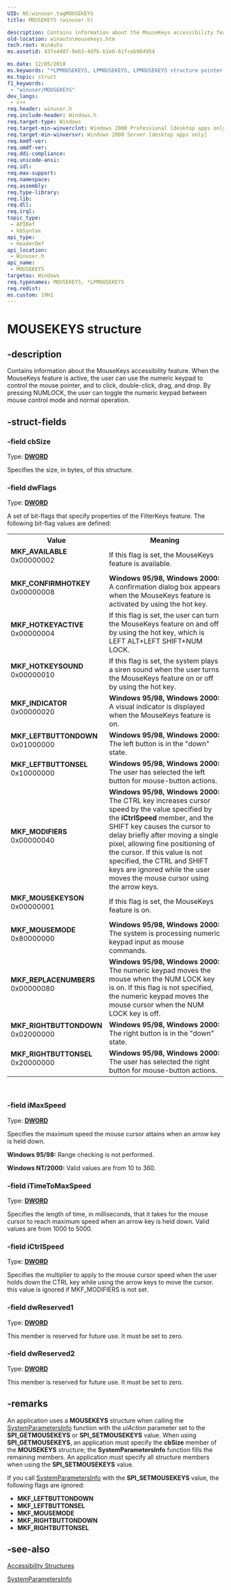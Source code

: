 ```yaml
---
UID: NS:winuser.tagMOUSEKEYS
title: MOUSEKEYS (winuser.h)

description: Contains information about the MouseKeys accessibility feature.
old-location: winauto\mousekeys.htm
tech.root: WinAuto
ms.assetid: 437e448f-9eb3-4dfb-b1e8-61fceb904954

ms.date: 12/05/2018
ms.keywords: "*LPMOUSEKEYS, LPMOUSEKEYS, LPMOUSEKEYS structure pointer [Windows Accessibility], MKF_AVAILABLE, MKF_CONFIRMHOTKEY, MKF_HOTKEYACTIVE, MKF_HOTKEYSOUND, MKF_INDICATOR, MKF_LEFTBUTTONDOWN, MKF_LEFTBUTTONSEL, MKF_MODIFIERS, MKF_MOUSEKEYSON, MKF_MOUSEMODE, MKF_REPLACENUMBERS, MKF_RIGHTBUTTONDOWN, MKF_RIGHTBUTTONSEL, MOUSEKEYS, MOUSEKEYS structure [Windows Accessibility], _win32_MOUSEKEYS_str, msaa.mousekeys, tagMOUSEKEYS, winauto.mousekeys, winuser/LPMOUSEKEYS, winuser/MOUSEKEYS"
ms.topic: struct
f1_keywords: 
 - "winuser/MOUSEKEYS"
dev_langs:
 - c++
req.header: winuser.h
req.include-header: Windows.h
req.target-type: Windows
req.target-min-winverclnt: Windows 2000 Professional [desktop apps only]
req.target-min-winversvr: Windows 2000 Server [desktop apps only]
req.kmdf-ver: 
req.umdf-ver: 
req.ddi-compliance: 
req.unicode-ansi: 
req.idl: 
req.max-support: 
req.namespace: 
req.assembly: 
req.type-library: 
req.lib: 
req.dll: 
req.irql: 
topic_type:
 - APIRef
 - kbSyntax
api_type:
 - HeaderDef
api_location:
 - Winuser.h
api_name:
 - MOUSEKEYS
targetos: Windows
req.typenames: MOUSEKEYS, *LPMOUSEKEYS
req.redist: 
ms.custom: 19H1
---
```


# MOUSEKEYS structure


## -description


Contains information about the MouseKeys accessibility feature. When the MouseKeys feature is active, the user can use the numeric keypad to control the mouse pointer, and to click, double-click, drag, and drop. By pressing NUMLOCK, the user can toggle the numeric keypad between mouse control mode and normal operation.
      


## -struct-fields




### -field cbSize

Type: <b><a href="https://docs.microsoft.com/windows/desktop/WinProg/windows-data-types">DWORD</a></b>

Specifies the size, in bytes, of this structure.


### -field dwFlags

Type: <b><a href="https://docs.microsoft.com/windows/desktop/WinProg/windows-data-types">DWORD</a></b>


A set of bit-flags that specify properties of the FilterKeys feature. The following bit-flag values are defined:



<table>
<tr>
<th>Value</th>
<th>Meaning</th>
</tr>
<tr>
<td width="40%"><a id="MKF_AVAILABLE"></a><a id="mkf_available"></a><dl>
<dt><b>MKF_AVAILABLE</b></dt>
<dt>0x00000002</dt>
</dl>
</td>
<td width="60%">
If this flag is set, the MouseKeys feature is available.

</td>
</tr>
<tr>
<td width="40%"><a id="MKF_CONFIRMHOTKEY"></a><a id="mkf_confirmhotkey"></a><dl>
<dt><b>MKF_CONFIRMHOTKEY</b></dt>
<dt>0x00000008</dt>
</dl>
</td>
<td width="60%">
<b>Windows 95/98, Windows 2000:</b> A confirmation dialog box appears when the MouseKeys feature is activated by using the hot key.

</td>
</tr>
<tr>
<td width="40%"><a id="MKF_HOTKEYACTIVE"></a><a id="mkf_hotkeyactive"></a><dl>
<dt><b>MKF_HOTKEYACTIVE</b></dt>
<dt>0x00000004</dt>
</dl>
</td>
<td width="60%">
If this flag is set, the user can turn the MouseKeys feature on and off by using the hot key, which is LEFT ALT+LEFT SHIFT+NUM LOCK.

</td>
</tr>
<tr>
<td width="40%"><a id="MKF_HOTKEYSOUND"></a><a id="mkf_hotkeysound"></a><dl>
<dt><b>MKF_HOTKEYSOUND</b></dt>
<dt>0x00000010</dt>
</dl>
</td>
<td width="60%">
If this flag is set, the system plays a siren sound when the user turns the MouseKeys feature on or off by using the hot key.

</td>
</tr>
<tr>
<td width="40%"><a id="MKF_INDICATOR"></a><a id="mkf_indicator"></a><dl>
<dt><b>MKF_INDICATOR</b></dt>
<dt>0x00000020</dt>
</dl>
</td>
<td width="60%">
<b>Windows 95/98, Windows 2000:</b> A visual indicator is displayed when the MouseKeys feature is on.

</td>
</tr>
<tr>
<td width="40%"><a id="MKF_LEFTBUTTONDOWN"></a><a id="mkf_leftbuttondown"></a><dl>
<dt><b>MKF_LEFTBUTTONDOWN</b></dt>
<dt>0x01000000</dt>
</dl>
</td>
<td width="60%">
<b>Windows 95/98, Windows 2000:</b> The left button is in the "down" state.

</td>
</tr>
<tr>
<td width="40%"><a id="MKF_LEFTBUTTONSEL"></a><a id="mkf_leftbuttonsel"></a><dl>
<dt><b>MKF_LEFTBUTTONSEL</b></dt>
<dt>0x10000000</dt>
</dl>
</td>
<td width="60%">
<b>Windows 95/98, Windows 2000:</b> The user has selected the left button for mouse-button actions.

</td>
</tr>
<tr>
<td width="40%"><a id="MKF_MODIFIERS"></a><a id="mkf_modifiers"></a><dl>
<dt><b>MKF_MODIFIERS</b></dt>
<dt>0x00000040</dt>
</dl>
</td>
<td width="60%">
<b>Windows 95/98, Windows 2000:</b> The CTRL key increases cursor speed by the value specified by the <b>iCtrlSpeed</b> member, and the SHIFT key causes the cursor to delay briefly after moving a single pixel, allowing fine positioning of the cursor. If this value is not specified, the CTRL and SHIFT keys are ignored while the user moves the mouse cursor using the arrow keys.

</td>
</tr>
<tr>
<td width="40%"><a id="MKF_MOUSEKEYSON"></a><a id="mkf_mousekeyson"></a><dl>
<dt><b>MKF_MOUSEKEYSON</b></dt>
<dt>0x00000001</dt>
</dl>
</td>
<td width="60%">
If this flag is set, the MouseKeys feature is on.

</td>
</tr>
<tr>
<td width="40%"><a id="MKF_MOUSEMODE"></a><a id="mkf_mousemode"></a><dl>
<dt><b>MKF_MOUSEMODE</b></dt>
<dt>0x80000000</dt>
</dl>
</td>
<td width="60%">
<b>Windows 95/98, Windows 2000:</b> The system is processing numeric keypad input as mouse commands.

</td>
</tr>
<tr>
<td width="40%"><a id="MKF_REPLACENUMBERS"></a><a id="mkf_replacenumbers"></a><dl>
<dt><b>MKF_REPLACENUMBERS</b></dt>
<dt>0x00000080</dt>
</dl>
</td>
<td width="60%">
<b>Windows 95/98, Windows 2000:</b> The numeric keypad moves the mouse when the NUM LOCK key is on. If this flag is not specified, the numeric keypad moves the mouse cursor when the NUM LOCK key is off.

</td>
</tr>
<tr>
<td width="40%"><a id="MKF_RIGHTBUTTONDOWN"></a><a id="mkf_rightbuttondown"></a><dl>
<dt><b>MKF_RIGHTBUTTONDOWN</b></dt>
<dt>0x02000000</dt>
</dl>
</td>
<td width="60%">
<b>Windows 95/98, Windows 2000:</b> The right button is in the "down" state.

</td>
</tr>
<tr>
<td width="40%"><a id="MKF_RIGHTBUTTONSEL"></a><a id="mkf_rightbuttonsel"></a><dl>
<dt><b>MKF_RIGHTBUTTONSEL</b></dt>
<dt>0x20000000</dt>
</dl>
</td>
<td width="60%">
<b>Windows 95/98, Windows 2000:</b> The user has selected the right button for mouse-button actions.

</td>
</tr>
</table>
 


### -field iMaxSpeed

Type: <b><a href="https://docs.microsoft.com/windows/desktop/WinProg/windows-data-types">DWORD</a></b>

Specifies the maximum speed the mouse cursor attains when an arrow key is held down.

<b>Windows 95/98:</b> Range checking is not performed.

<b>Windows NT/2000:</b> Valid values are from 10 to 360.


### -field iTimeToMaxSpeed

Type: <b><a href="https://docs.microsoft.com/windows/desktop/WinProg/windows-data-types">DWORD</a></b>

Specifies the length of time, in milliseconds, that it takes for the mouse cursor to reach maximum speed when an arrow key is held down. Valid values are from 1000 to 5000.


### -field iCtrlSpeed

Type: <b><a href="https://docs.microsoft.com/windows/desktop/WinProg/windows-data-types">DWORD</a></b>

Specifies the multiplier to apply to the mouse cursor speed when the user holds down the CTRL key while using the arrow keys to move the cursor. this value is ignored if MKF_MODIFIERS is not set.


### -field dwReserved1

Type: <b><a href="https://docs.microsoft.com/windows/desktop/WinProg/windows-data-types">DWORD</a></b>

This member is reserved for future use. It must be set to zero.


### -field dwReserved2

Type: <b><a href="https://docs.microsoft.com/windows/desktop/WinProg/windows-data-types">DWORD</a></b>

This member is reserved for future use. It must be set to zero.


## -remarks



An application uses a <b>MOUSEKEYS</b> structure when calling the <a href="https://docs.microsoft.com/windows/desktop/api/winuser/nf-winuser-systemparametersinfoa">SystemParametersInfo</a> function with the <i>uiAction</i> parameter set to the <b>SPI_GETMOUSEKEYS</b> or <b>SPI_SETMOUSEKEYS</b> value. When using <b>SPI_GETMOUSEKEYS</b>, an application must specify the <b>cbSize</b> member of the <b>MOUSEKEYS</b> structure; the <b>SystemParametersInfo</b> function fills the remaining members. An application must specify all structure members when using the <b>SPI_SETMOUSEKEYS</b> value.

If you call <a href="https://docs.microsoft.com/windows/desktop/api/winuser/nf-winuser-systemparametersinfoa">SystemParametersInfo</a> with the <b>SPI_SETMOUSEKEYS</b> value, the following flags are ignored:

<ul>
<li><b>MKF_LEFTBUTTONDOWN</b></li>
<li><b>MKF_LEFTBUTTONSEL</b></li>
<li><b>MKF_MOUSEMODE</b></li>
<li><b>MKF_RIGHTBUTTONDOWN</b></li>
<li><b>MKF_RIGHTBUTTONSEL</b></li>
</ul>



## -see-also




<a href="https://docs.microsoft.com/windows/desktop/WinAuto/accessibility-structures">Accessibility Structures</a>



<a href="https://docs.microsoft.com/windows/desktop/api/winuser/nf-winuser-systemparametersinfoa">SystemParametersInfo</a>
 

 

